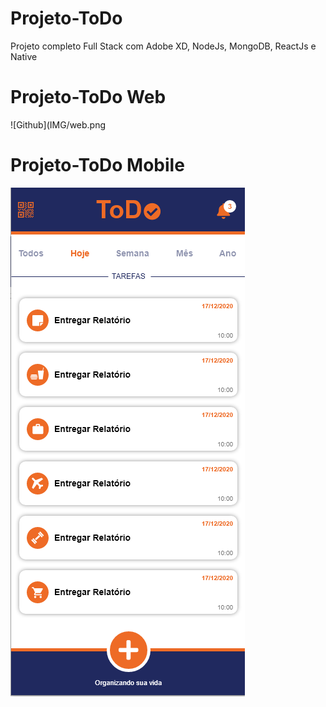 # Projeto-ToDo
Projeto completo Full Stack com Adobe XD, NodeJs, MongoDB, ReactJs e Native

# Projeto-ToDo Web
![Github](IMG/web.png

# Projeto-ToDo Mobile
![Github](IMG/Mobile.png)

